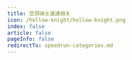 ```yaml
---
title: 空洞骑士速通相关
icon: /hollow-knight/hollow-knight.png
index: false
article: false
pageInfo: false
redirectTo: speedrun-categories.md
---
```


<Catalog></Catalog>